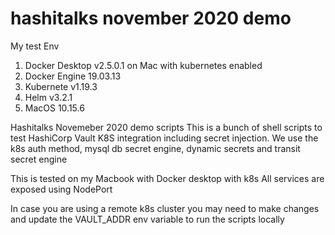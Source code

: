 # hashitalks november 2020 demo

My test Env
1) Docker Desktop v2.5.0.1 on Mac with kubernetes enabled
2) Docker Engine 19.03.13
3) Kubernete v1.19.3
4) Helm v3.2.1 
3) MacOS 10.15.6

Hashitalks Novemeber 2020 demo scripts
This is a bunch of shell scripts to test HashiCorp Vault K8S integration including secret injection.
We use the k8s auth method, mysql db secret engine, dynamic secrets and transit secret engine

This is tested on my Macbook with Docker desktop with k8s
All services are exposed using NodePort

In case you are using a remote k8s cluster you may need to make changes and update the VAULT_ADDR env variable to run the scripts locally


